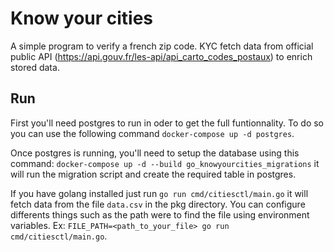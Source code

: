 # Know your cities

A simple program to verify a french zip code. KYC fetch data from official public API (https://api.gouv.fr/les-api/api_carto_codes_postaux) to enrich stored data.

## Run

First you'll need postgres to run in oder to get the full funtionnality. To do so you can use the following command `docker-compose up -d postgres`.



Once postgres is running, you'll need to setup the database using this command: `docker-compose up -d --build go_knowyourcities_migrations` it will run the migration script and create the required table in postgres.

If you have golang installed just run `go run cmd/citiesctl/main.go` it will fetch data from the file `data.csv` in the pkg directory. You can configure differents things such as the path were to find the file using environment variables. Ex: `FILE_PATH=<path_to_your_file> go run cmd/citiesctl/main.go`.